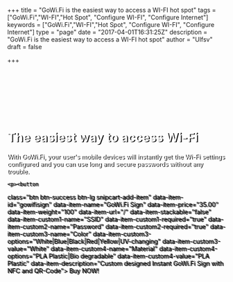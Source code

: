 +++
title = "GoWi.Fi is the easiest way to access a WI-FI hot spot"
tags = ["GoWi.Fi","WI-FI","Hot Spot", "Configure WI-FI", "Configure Internet"]
keywords = ["GoWi.Fi","WI-FI","Hot Spot", "Configure WI-FI", "Configure Internet"]
type = "page"
date = "2017-04-01T16:31:25Z"
description = "GoWi.Fi is the easiest way to access a WI-FI hot spot"
author = "Ulfsv"
draft = false

+++
<div class="jumbotron-fluid" style="background-image: url('https://res.cloudinary.com/dtnahfj7l/v1493071296/ek9sz8rzpa3wobbbpx4n') ;-webkit-background-size:cover;-moz-background-size:cover;-o-background-size:cover;background-size:cover;height:120vh;z-index:20; rgba(76, 175, 80, 0.3); overflow: hidden;background-position:0% 0% !important;">

<div class="container" style="padding-top: 100px;">
    <div class="container" style="max-width: 600px;  float: left; text-shadow: 2px 1px #000;">
        <h1><span style="color:#fff">The easiest way to access Wi-Fi</span></h1>
    <p class="lead" style="color:#fff">
      With GoWi.Fi, your user's mobile devices will instantly get the Wi-Fi settings configured and you can use long and secure passwords without any trouble.</p>

    <p><button
class="btn btn-success btn-lg snipcart-add-item"
    data-item-id="gowifisign"
    data-item-name="GoWi.Fi Sign"
    data-item-price="35.00"
    data-item-weight="100"
    data-item-url="/"
    data-item-stackable="false"
data-item-custom1-name="SSID"
    data-item-custom1-required="true"
data-item-custom2-name="Password"
    data-item-custom2-required="true"
data-item-custom3-name="Color"
data-item-custom3-options="White|Blue|Black|Red|Yellow|UV-changing"
    data-item-custom3-value="White"
data-item-custom4-name="Material"
data-item-custom4-options="PLA Plastic|Bio degradable"
    data-item-custom4-value="PLA Plastic"
    data-item-description="Custom designed Instant GoWi.Fi Sign with NFC and QR-Code">
        Buy NOW!
</button>
    </p>
      </div>
    </div>
</div>

<div class="row">
<div class="col-sm-12">
<header class="container hat">
<h1>
</h1>
</header>
<h1 id="gowi-fi">GoWi.Fi</h1>
<h3 id="gowi-fi-is-the-easiest-way-to-instantly-get-wi-fi-settings-configured-in-your-user-s-mobile-devices">GoWI.FI is the easiest way to instantly get WI-FI settings configured in your user’s mobile devices.</h3>
<p>The user doesn’t have to enter any SSID and password which gives the following advantages:</p>
<ul>
<li><p>Your staff don’t have to hand out passwords to visitors which saves time,</p></li>
<li><p>Users can’t enter the wrong password</p></li>
<li><p>You can use very long passwords which are safer</p></li>
<li><p>You don’t have to use WPS which shouldn’t be used anyway,</p></li>
<li><p>The board can be designed as you want</p></li>
</ul>
<h2 id="specification">Specification</h2>
<ul>
<li>Board size 25 x 25 x 10 cm</li>
<li>Color: white, blue, black, red, yellow, UV-changing (from white to red)</li>
<li>Material: PLA plastic, bio degradeble.</li>
<li>NFC chip: compatible with most devices.</li>
<li>QR Code for non-compatible devices such as iPhone.</li>
</ul>
</div>
</div>
